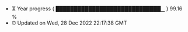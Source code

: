 - ⏳ Year progress { █████████████████████████████▁ } 99.16 %
- ⏰ Updated on Wed, 28 Dec 2022 22:17:38 GMT

